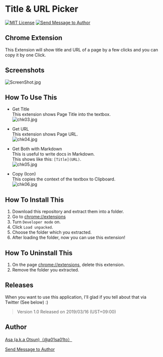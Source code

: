 # Title & URL Picker

[![MIT License](https://img.shields.io/github/license/a01sa01to/TitleAndURL_Picker?maxAge=3600, "MIT License")](https://github.com/a01sa01to/TitleAndURL_Picker/blob/master/LICENSE)
[![Send Message to Author](https://img.shields.io/static/v1?style=flat&logo=twitter&label=Message&color=1da1f2&link=https%3A%2F%2Ftwitter.com%2Fmessages%2Fcompose%3Frecipient_id%3D4273512934&link=https%3A%2F%2Ftwitter.com%2Fmessages%2Fcompose%3Frecipient_id%3D4273512934&message=%40a01sa01to&maxAge=3600, "Send Message to Author")](https://twitter.com/messages/compose?recipient_id=4273512934)

## Chrome Extension
This Extension will show title and URL of a page by a few clicks and
you can copy it by one Click.  

## Screenshots
![ScreenShot.jpg](https://qiita-image-store.s3.amazonaws.com/0/279132/f046ac32-197e-8eb7-e0ce-4de722977d35.jpeg)

## How To Use This
 - Get Title  
    This extension shows Page Title into the textbox.  
    ![chk03.jpg](https://qiita-image-store.s3.amazonaws.com/0/279132/cb56347e-ff12-2c59-c917-8854ce573d16.jpeg)

 - Get URL  
    This extension shows Page URL.  
    ![chk04.jpg](https://qiita-image-store.s3.amazonaws.com/0/279132/606a2569-6e1b-6862-8eff-b64367bfea1a.jpeg)

 - Get Both with Markdown  
    This is useful to write docs in Markdown.  
    This shows like this: `[Title](URL)`.  
    ![chk05.jpg](https://qiita-image-store.s3.amazonaws.com/0/279132/12fa7811-474e-5af0-5ca0-b53ecf0fe21c.jpeg)

 - Copy (Icon)  
    This copies the context of the textbox to Clipboard.  
    ![chk06.jpg](https://qiita-image-store.s3.amazonaws.com/0/279132/95058e09-b964-ce49-d5eb-8f1785a47edc.jpeg)

## How To Install This
1. Download this repository and extract them into a folder.  
2. Go to [chrome://extensions](chrome://extensions)  
3. Turn `Developer mode` on.  
4. Click `Load unpacked`.  
5. Choose the folder which you extracted.  
6. After loading the folder, now you can use this extension!

## How To Uninstall This
1. On the page [chrome://extensions](chrome://extensions), delete this extension.  
2. Remove the folder you extracted.  

## Releases
When you want to use this application, I'll glad if you tell about that via Twitter (See below) :)

> Version 1.0 Released on 2019/03/16 (UST+09:00)

## Author
[Asa (a.k.a Otsun)（@a01sa01to）](https://twitter.com/a01sa01to)  

[Send Message to Author](https://twitter.com/messages/compose?recipient_id=4273512934)
